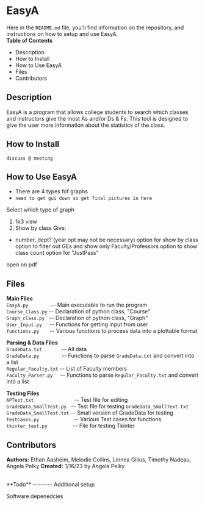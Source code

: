 ﻿# EasyA
Here in the `README.md` file, you'll find information on the repository, and instructions on how to setup and use EasyA.<br>
**Table of Contents**
 - Description
 - How to Install
 - How to Use EasyA
 - Files
 - Contributors

## Description
EasyA is a program that allows college students to search which classes and instructors give the most As and/or Ds & Fs. This tool is designed to give the user more information about the statistics of the class.





## How to Install
`discuss @ meeting`


## How to Use EasyA
- There are 4 types fof graphs
- `need to get gui down so get final pictures in here`

Select which type of graph
1) 1x3  view
2) Show by class
Give:
- number, dept? (year opt may not be necessary)
option for show by class
option to filter out GEs and show only Faculty/Professors
option to show class count
option for "JustPass"

open on pdf






## Files
**Main Files**<br>
`EasyA.py`&nbsp;&nbsp;&nbsp;&nbsp;&nbsp;&nbsp;&nbsp;&nbsp;&nbsp;&nbsp;&nbsp;&nbsp;&nbsp;&nbsp;&nbsp;-- Main executable to run the program<br>
`Course_Class.py` -- Declaration of python class, "Course"<br>
`Graph_class.py` &nbsp;&nbsp;-- Declaration of python class, "Graph"<br>
`User_Input.py` &nbsp;&nbsp;&nbsp;&nbsp;-- Functions for getting input from user<br>
`functions.py` &nbsp;&nbsp;&nbsp;&nbsp;&nbsp;&nbsp;-- Various functions to process data into a plottable format<br>

**Parsing & Data Files**<br>
`GradeData.txt` &nbsp;&nbsp;&nbsp;&nbsp;&nbsp;&nbsp;&nbsp;&nbsp;&nbsp;&nbsp;&nbsp;&nbsp;-- All data<br>
`GradeData.py`   &nbsp;&nbsp;&nbsp;&nbsp;&nbsp;&nbsp;&nbsp;&nbsp;&nbsp;&nbsp;&nbsp;&nbsp;&nbsp;&nbsp;-- Functions to parse `GradeData.txt` and convert into a list<br>
`Regular_Faculty.txt` -- List of Faculty members<br>
`Faculty_Parser.py` &nbsp;&nbsp;&nbsp;&nbsp;-- Functions to parse `Regular_Faculty.txt` and convert into a list<br>


**Testing Files**<br>
`APTest.txt` &nbsp;&nbsp;&nbsp;&nbsp;&nbsp;&nbsp;&nbsp;&nbsp;&nbsp;&nbsp;&nbsp;&nbsp;&nbsp;&nbsp;&nbsp;&nbsp;&nbsp;&nbsp;&nbsp;&nbsp;&nbsp;&nbsp;&nbsp;&nbsp;&nbsp;&nbsp;-- Test file for editing<br>
`GradeData_SmallTest.py` &nbsp;&nbsp;-- Test file for testing `GradeData_SmallText.txt`<br>
`GradeData_SmallTest.txt` -- Small version of GradeData for testing<br>
`TestCases.py` &nbsp;&nbsp;&nbsp;&nbsp;&nbsp;&nbsp;&nbsp;&nbsp;&nbsp;&nbsp;&nbsp;&nbsp;&nbsp;&nbsp;&nbsp;&nbsp;&nbsp;&nbsp;&nbsp;&nbsp;&nbsp;&nbsp;-- Various Test cases for functions<br>
`tkinter_test.py` &nbsp;&nbsp;&nbsp;&nbsp;&nbsp;&nbsp;&nbsp;&nbsp;&nbsp;&nbsp;&nbsp;&nbsp;&nbsp;&nbsp;&nbsp;&nbsp;-- File for testing Tkinter<br>




## Contributors
**Authors:** Ethan Aasheim, Melodie Collins, Linnea Gilius, Timothy Nadeau, Angela Pelky
**Created:** 1/16/23 by Angela Pelky




<br>
**Todo**
--------
Additional setup

Software depenedcies

